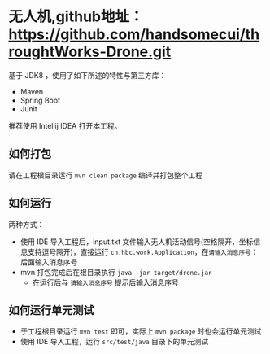 # 无人机,github地址：https://github.com/handsomecui/throughtWorks-Drone.git
基于 JDK8 ，使用了如下所述的特性与第三方库：

- Maven
- Spring Boot
- Junit

推荐使用 Intellij IDEA 打开本工程。

## 如何打包

请在工程根目录运行 `mvn clean package` 编译并打包整个工程

## 如何运行

两种方式：

- 使用 IDE 导入工程后，input.txt 文件输入无人机活动信号(空格隔开，坐标信息支持逗号隔开)，直接运行 `cn.hbc.work.Application`，在`请输入消息序号`：后面输入消息序号
- mvn 打包完成后在根目录执行 `java -jar target/drone.jar`
  - 在运行后与 `请输入消息序号` 提示后输入消息序号

## 如何运行单元测试

- 于工程根目录运行 `mvn test` 即可，实际上 `mvn package` 时也会运行单元测试
- 使用 IDE 导入工程，运行 `src/test/java` 目录下的单元测试
